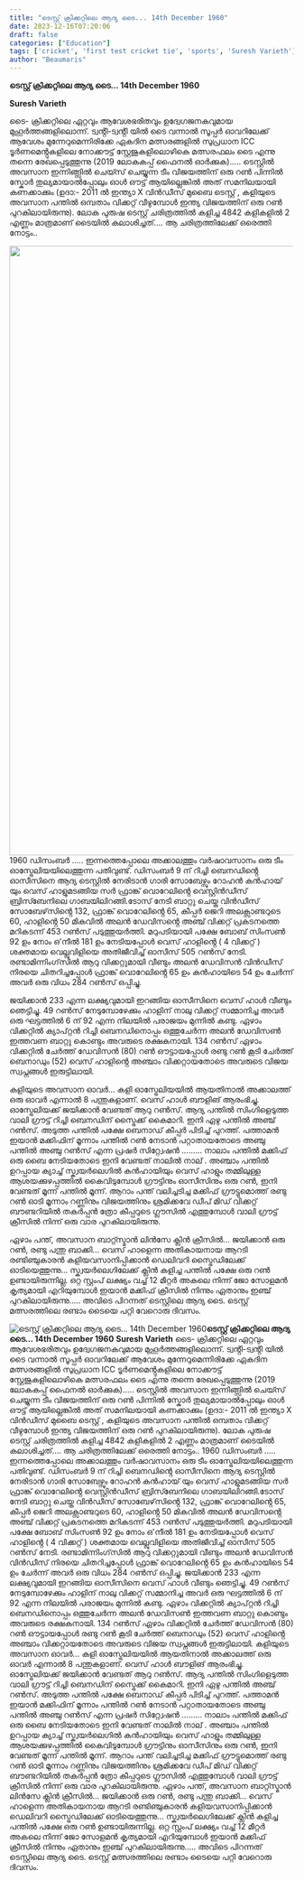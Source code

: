 ```yaml
---
title: "ടെസ്റ്റ് ക്രിക്കറ്റിലെ ആദ്യ ടൈ... 14th December 1960"
date: 2023-12-16T07:20:06
draft: false
categories: ["Education"]
tags: ['cricket', 'first test cricket tie', 'sports', 'Suresh Varieth']
author: "Beaumaris"
---
```


<strong>ടെസ്റ്റ് ക്രിക്കറ്റിലെ ആദ്യ ടൈ... 14th December 1960</strong>

<strong>Suresh Varieth </strong>

ടൈ- ക്രിക്കറ്റിലെ ഏറ്റവും ആവേശഭരിതവും ഉദ്വേഗജനകവുമായ മുഹൂർത്തങ്ങളിലൊന്ന്. ട്വൻ്റി-ട്വൻ്റി യിൽ ടൈ വന്നാൽ സൂപ്പർ ഓവറിലേക്ക് ആവേശം മുന്നേറുമെന്നിരിക്കേ ഏകദിന മത്സരങ്ങളിൽ സുപ്രധാന ICC ടൂർണമെൻ്റുകളിലെ നോക്കൗട്ട് സ്റ്റേജുകളിലൊഴികെ മത്സരഫലം ടൈ എന്നു തന്നെ രേഖപ്പെടുത്തുന്നു (2019 ലോകകപ്പ് ഫൈനൽ ഓർക്കുക)..... ടെസ്റ്റിൽ അവസാന ഇന്നിങ്ങ്സിൽ ചെയ്സ് ചെയ്യുന്ന ടീം വിജയത്തിന് ഒരു റൺ പിന്നിൽ സ്കോർ തുല്യമായാൽപ്പോലും ഓൾ ഔട്ട് ആയില്ലെങ്കിൽ അത് സമനിലയായി കണക്കാക്കും (ഉദാ:- 2011 ൽ ഇന്ത്യാ X വിൻഡീസ് മുബൈ ടെസ്റ്റ് , കളിയുടെ അവസാന പന്തിൽ ഒമ്പതാം വിക്കറ്റ് വീഴുമ്പോൾ ഇന്ത്യ വിജയത്തിന് ഒരു റൺ പുറകിലായിരുന്നു). ലോക പുരുഷ ടെസ്റ്റ് ചരിത്രത്തിൽ കളിച്ച 4842 കളികളിൽ 2 എണ്ണം മാത്രമാണ് ടൈയിൽ കലാശിച്ചത്.... ആ ചരിത്രത്തിലേക്ക് ഒരെത്തി നോട്ടം..

<img class="size-full wp-image-434219 alignnone" src="https://cdn.boolokam.com/articles/2023/12/wfwg.jpg" alt="" width="1080" height="1080" />1960 ഡിസംബർ ..... ഇന്നത്തെപ്പോലെ അക്കാലത്തും വർഷാവസാനം ഒരു ടീം ഓസ്ട്രേലിയയിലെത്തുന്ന പതിവുണ്ട്. ഡിസംബർ 9 ന് റിച്ചി ബെനഡിൻ്റെ ഓസീസിനെ ആദ്യ ടെസ്റ്റിൽ നേരിടാൻ ഗാരി സോബേഴ്സും റോഹൻ കൻഹായ് യും വെസ് ഹാളുമടങ്ങിയ സർ ഫ്രാങ്ക് വൊറേലിൻ്റെ വെസ്റ്റിൻഡീസ് ബ്രിസ്ബേനിലെ ഗാബയിലിറങ്ങി.ടോസ് നേടി ബാറ്റു ചെയ്ത വിൻഡീസ് സോബേഴ്‌സിൻ്റെ 132, ഫ്രാങ്ക് വൊറേലിൻ്റെ 65, കീപ്പർ ജെറി അലക്സാണ്ടറുടെ 60, ഹാളിൻ്റെ 50 മികവിൽ അലൻ ഡേവിസൻ്റെ അഞ്ച് വിക്കറ്റ് പ്രകടനത്തെ മറികടന്ന് 453 റൺസ് പടുത്തുയർത്തി. മറുപടിയായി പക്ഷേ ബോബ് സിംസൺ 92 ഉം നോം ഒ'നീൽ 181 ഉം നേടിയപ്പോൾ വെസ് ഹാളിൻ്റെ ( 4 വിക്കറ്റ് ) ശക്തമായ വെല്ലുവിളിയെ അതിജീവിച്ച് ഓസീസ് 505 റൺസ് നേടി. രണ്ടാമിന്നിംഗ്‌സിൽ ആറു വിക്കറ്റുമായി വീണ്ടും അലൻ ഡേവിസൻ വിൻഡീസ് നിരയെ ചിതറിച്ചപ്പോൾ ഫ്രാങ്ക് വൊറേലിൻ്റെ 65 ഉം കൻഹായിടെ 54 ഉം ചേർന്ന് അവർ ഒരു വിധം 284 റൺസ് ഒപ്പിച്ചു.

ജയിക്കാൻ 233 എന്ന ലക്ഷ്യവുമായി ഇറങ്ങിയ ഓസീസിനെ വെസ് ഹാൾ വീണ്ടും ഞെട്ടിച്ചു. 49 റൺസ് നേടുമ്പോഴേക്കും ഹാളിന് നാലു വിക്കറ്റ് സമ്മാനിച്ച അവർ ഒരു ഘട്ടത്തിൽ 6 ന് 92 എന്ന നിലയിൽ പരാജയം മുന്നിൽ കണ്ടു. ഏഴാം വിക്കറ്റിൽ ക്യാപ്റ്റൻ റിച്ചി ബെനഡിനൊപ്പം ഒത്തുചേർന്ന അലൻ ഡേവിസൺ ഇത്തവണ ബാറ്റു കൊണ്ടും അവരുടെ രക്ഷകനായി. 134 റൺസ് ഏഴാം വിക്കറ്റിൽ ചേർത്ത് ഡേവിസൻ (80) റൺ ഔട്ടായപ്പോൾ രണ്ടു റൺ കൂടി ചേർത്ത് ബെനാഡും (52) വെസ് ഹാളിൻ്റെ അഞ്ചാം വിക്കറ്റായതോടെ അവരുടെ വിജയ സ്വപ്നങ്ങൾ ഇരുട്ടിലായി.

കളിയുടെ അവസാന ഓവർ... കളി ഓസ്ട്രേലിയയിൽ ആയതിനാൽ അക്കാലത്ത് ഒരു ഓവർ എന്നാൽ 8 പന്തുകളാണ്. വെസ് ഹാൾ ബൗളിങ് ആരംഭിച്ചു. ഓസ്ട്രേലിയക്ക് ജയിക്കാൻ വേണ്ടത് ആറു റൺസ്. ആദ്യ പന്തിൽ സിംഗിളെടുത്ത വാലി ഗ്രൗട്ട് റിച്ചി ബെനഡിന് സ്ട്രൈക്ക് കൈമാറി. ഇനി ഏഴു പന്തിൽ അഞ്ച് റൺസ്. അടുത്ത പന്തിൽ പക്ഷേ ബെനാഡ് കീപ്പർ പിടിച്ച് പുറത്ത്. പത്താമൻ ഇയാൻ മക്കിഫിന് മൂന്നാം പന്തിൽ റൺ നേടാൻ പറ്റാതായതോടെ അഞ്ചു പന്തിൽ അഞ്ചു റൺസ് എന്ന പ്രഷർ സിറ്റ്വേഷൻ ......... നാലാം പന്തിൽ മക്കിഫ് ഒരു ബൈ നേടിയതോടെ ഇനി വേണ്ടത് നാലിൽ നാല് . അഞ്ചാം പന്തിൽ ഉറപ്പായ ക്യാച്ച് സ്ക്വയർലെഗിൽ കൻഹായിയും വെസ് ഹാളും തമ്മിലുള്ള ആശയക്കുഴപ്പത്തിൽ കൈവിടുമ്പോൾ ഗ്രൗട്ടിനും ഓസീസിനും ഒരു റൺ, ഇനി വേണ്ടത് മൂന്ന് പന്തിൽ മൂന്ന്. ആറാം പന്ത് വലിച്ചടിച്ച മക്കിഫ് ഗ്രൗട്ടുമൊത്ത് രണ്ടു റൺ ഓടി മൂന്നാം റണ്ണിനും വിജയത്തിനും ശ്രമിക്കവേ ഡീപ് മിഡ് വിക്കറ്റ് ബൗണ്ടറിയിൽ തകർപ്പൻ ത്രോ കീപ്പറുടെ ഗ്ലൗസിൽ എത്തുമ്പോൾ വാലി ഗ്രൗട്ട് ക്രീസിൽ നിന്ന് ഒരു വാര പുറകിലായിരുന്നു.

ഏഴാം പന്ത്, അവസാന ബാറ്റ്സ്മാൻ ലിൻസേ ക്ലിൻ ക്രീസിൽ... ജയിക്കാൻ ഒരു റൺ, രണ്ടു പന്തു ബാക്കി... വെസ് ഹാളെന്ന അതികായനായ ആറടി രണ്ടിഞ്ചുകാരൻ കളിയവസാനിപ്പിക്കാൻ ഡെലിവറി സ്ട്രൈഡിലേക്ക് ഓടിയെത്തുന്നു... സ്ക്വയർലെഗിലേക്ക് ക്ലിൻ കളിച്ച പന്തിൽ പക്ഷേ ഒരു റൺ ഉണ്ടായിരുന്നില്ല. ഒറ്റ സ്റ്റംപ് ലക്ഷ്യം വച്ച് 12 മീറ്റർ അകലെ നിന്ന് ജോ സോളമൻ കൃത്യമായി എറിയുമ്പോൾ ഇയാൻ മക്കിഫ് ക്രീസിൽ നിന്നും ഏതാനും ഇഞ്ച് പുറകിലായിരുന്നു..... അവിടെ പിറന്നത് ടെസ്റ്റിലെ ആദ്യ ടൈ.
ടെസ്റ്റ് മത്സരത്തിലെ രണ്ടാം ടൈയെ പറ്റി വേറൊരു ദിവസം.


![ടെസ്റ്റ് ക്രിക്കറ്റിലെ ആദ്യ ടൈ... 14th December 1960](https://cdn.boolokam.com/articles/2023/12/wfwg.jpg)**ടെസ്റ്റ് ക്രിക്കറ്റിലെ ആദ്യ ടൈ... 14th December 1960** **Suresh Varieth** ടൈ- ക്രിക്കറ്റിലെ ഏറ്റവും ആവേശഭരിതവും ഉദ്വേഗജനകവുമായ മുഹൂർത്തങ്ങളിലൊന്ന്. ട്വൻ്റി-ട്വൻ്റി യിൽ ടൈ വന്നാൽ സൂപ്പർ ഓവറിലേക്ക് ആവേശം മുന്നേറുമെന്നിരിക്കേ ഏകദിന മത്സരങ്ങളിൽ സുപ്രധാന ICC ടൂർണമെൻ്റുകളിലെ നോക്കൗട്ട് സ്റ്റേജുകളിലൊഴികെ മത്സരഫലം ടൈ എന്നു തന്നെ രേഖപ്പെടുത്തുന്നു (2019 ലോകകപ്പ് ഫൈനൽ ഓർക്കുക)..... ടെസ്റ്റിൽ അവസാന ഇന്നിങ്ങ്സിൽ ചെയ്സ് ചെയ്യുന്ന ടീം വിജയത്തിന് ഒരു റൺ പിന്നിൽ സ്കോർ തുല്യമായാൽപ്പോലും ഓൾ ഔട്ട് ആയില്ലെങ്കിൽ അത് സമനിലയായി കണക്കാക്കും (ഉദാ:- 2011 ൽ ഇന്ത്യാ X വിൻഡീസ് മുബൈ ടെസ്റ്റ് , കളിയുടെ അവസാന പന്തിൽ ഒമ്പതാം വിക്കറ്റ് വീഴുമ്പോൾ ഇന്ത്യ വിജയത്തിന് ഒരു റൺ പുറകിലായിരുന്നു). ലോക പുരുഷ ടെസ്റ്റ് ചരിത്രത്തിൽ കളിച്ച 4842 കളികളിൽ 2 എണ്ണം മാത്രമാണ് ടൈയിൽ കലാശിച്ചത്.... ആ ചരിത്രത്തിലേക്ക് ഒരെത്തി നോട്ടം.. 1960 ഡിസംബർ ..... ഇന്നത്തെപ്പോലെ അക്കാലത്തും വർഷാവസാനം ഒരു ടീം ഓസ്ട്രേലിയയിലെത്തുന്ന പതിവുണ്ട്. ഡിസംബർ 9 ന് റിച്ചി ബെനഡിൻ്റെ ഓസീസിനെ ആദ്യ ടെസ്റ്റിൽ നേരിടാൻ ഗാരി സോബേഴ്സും റോഹൻ കൻഹായ് യും വെസ് ഹാളുമടങ്ങിയ സർ ഫ്രാങ്ക് വൊറേലിൻ്റെ വെസ്റ്റിൻഡീസ് ബ്രിസ്ബേനിലെ ഗാബയിലിറങ്ങി.ടോസ് നേടി ബാറ്റു ചെയ്ത വിൻഡീസ് സോബേഴ്‌സിൻ്റെ 132, ഫ്രാങ്ക് വൊറേലിൻ്റെ 65, കീപ്പർ ജെറി അലക്സാണ്ടറുടെ 60, ഹാളിൻ്റെ 50 മികവിൽ അലൻ ഡേവിസൻ്റെ അഞ്ച് വിക്കറ്റ് പ്രകടനത്തെ മറികടന്ന് 453 റൺസ് പടുത്തുയർത്തി. മറുപടിയായി പക്ഷേ ബോബ് സിംസൺ 92 ഉം നോം ഒ'നീൽ 181 ഉം നേടിയപ്പോൾ വെസ് ഹാളിൻ്റെ ( 4 വിക്കറ്റ് ) ശക്തമായ വെല്ലുവിളിയെ അതിജീവിച്ച് ഓസീസ് 505 റൺസ് നേടി. രണ്ടാമിന്നിംഗ്‌സിൽ ആറു വിക്കറ്റുമായി വീണ്ടും അലൻ ഡേവിസൻ വിൻഡീസ് നിരയെ ചിതറിച്ചപ്പോൾ ഫ്രാങ്ക് വൊറേലിൻ്റെ 65 ഉം കൻഹായിടെ 54 ഉം ചേർന്ന് അവർ ഒരു വിധം 284 റൺസ് ഒപ്പിച്ചു. ജയിക്കാൻ 233 എന്ന ലക്ഷ്യവുമായി ഇറങ്ങിയ ഓസീസിനെ വെസ് ഹാൾ വീണ്ടും ഞെട്ടിച്ചു. 49 റൺസ് നേടുമ്പോഴേക്കും ഹാളിന് നാലു വിക്കറ്റ് സമ്മാനിച്ച അവർ ഒരു ഘട്ടത്തിൽ 6 ന് 92 എന്ന നിലയിൽ പരാജയം മുന്നിൽ കണ്ടു. ഏഴാം വിക്കറ്റിൽ ക്യാപ്റ്റൻ റിച്ചി ബെനഡിനൊപ്പം ഒത്തുചേർന്ന അലൻ ഡേവിസൺ ഇത്തവണ ബാറ്റു കൊണ്ടും അവരുടെ രക്ഷകനായി. 134 റൺസ് ഏഴാം വിക്കറ്റിൽ ചേർത്ത് ഡേവിസൻ (80) റൺ ഔട്ടായപ്പോൾ രണ്ടു റൺ കൂടി ചേർത്ത് ബെനാഡും (52) വെസ് ഹാളിൻ്റെ അഞ്ചാം വിക്കറ്റായതോടെ അവരുടെ വിജയ സ്വപ്നങ്ങൾ ഇരുട്ടിലായി. കളിയുടെ അവസാന ഓവർ... കളി ഓസ്ട്രേലിയയിൽ ആയതിനാൽ അക്കാലത്ത് ഒരു ഓവർ എന്നാൽ 8 പന്തുകളാണ്. വെസ് ഹാൾ ബൗളിങ് ആരംഭിച്ചു. ഓസ്ട്രേലിയക്ക് ജയിക്കാൻ വേണ്ടത് ആറു റൺസ്. ആദ്യ പന്തിൽ സിംഗിളെടുത്ത വാലി ഗ്രൗട്ട് റിച്ചി ബെനഡിന് സ്ട്രൈക്ക് കൈമാറി. ഇനി ഏഴു പന്തിൽ അഞ്ച് റൺസ്. അടുത്ത പന്തിൽ പക്ഷേ ബെനാഡ് കീപ്പർ പിടിച്ച് പുറത്ത്. പത്താമൻ ഇയാൻ മക്കിഫിന് മൂന്നാം പന്തിൽ റൺ നേടാൻ പറ്റാതായതോടെ അഞ്ചു പന്തിൽ അഞ്ചു റൺസ് എന്ന പ്രഷർ സിറ്റ്വേഷൻ ......... നാലാം പന്തിൽ മക്കിഫ് ഒരു ബൈ നേടിയതോടെ ഇനി വേണ്ടത് നാലിൽ നാല് . അഞ്ചാം പന്തിൽ ഉറപ്പായ ക്യാച്ച് സ്ക്വയർലെഗിൽ കൻഹായിയും വെസ് ഹാളും തമ്മിലുള്ള ആശയക്കുഴപ്പത്തിൽ കൈവിടുമ്പോൾ ഗ്രൗട്ടിനും ഓസീസിനും ഒരു റൺ, ഇനി വേണ്ടത് മൂന്ന് പന്തിൽ മൂന്ന്. ആറാം പന്ത് വലിച്ചടിച്ച മക്കിഫ് ഗ്രൗട്ടുമൊത്ത് രണ്ടു റൺ ഓടി മൂന്നാം റണ്ണിനും വിജയത്തിനും ശ്രമിക്കവേ ഡീപ് മിഡ് വിക്കറ്റ് ബൗണ്ടറിയിൽ തകർപ്പൻ ത്രോ കീപ്പറുടെ ഗ്ലൗസിൽ എത്തുമ്പോൾ വാലി ഗ്രൗട്ട് ക്രീസിൽ നിന്ന് ഒരു വാര പുറകിലായിരുന്നു. ഏഴാം പന്ത്, അവസാന ബാറ്റ്സ്മാൻ ലിൻസേ ക്ലിൻ ക്രീസിൽ... ജയിക്കാൻ ഒരു റൺ, രണ്ടു പന്തു ബാക്കി... വെസ് ഹാളെന്ന അതികായനായ ആറടി രണ്ടിഞ്ചുകാരൻ കളിയവസാനിപ്പിക്കാൻ ഡെലിവറി സ്ട്രൈഡിലേക്ക് ഓടിയെത്തുന്നു... സ്ക്വയർലെഗിലേക്ക് ക്ലിൻ കളിച്ച പന്തിൽ പക്ഷേ ഒരു റൺ ഉണ്ടായിരുന്നില്ല. ഒറ്റ സ്റ്റംപ് ലക്ഷ്യം വച്ച് 12 മീറ്റർ അകലെ നിന്ന് ജോ സോളമൻ കൃത്യമായി എറിയുമ്പോൾ ഇയാൻ മക്കിഫ് ക്രീസിൽ നിന്നും ഏതാനും ഇഞ്ച് പുറകിലായിരുന്നു..... അവിടെ പിറന്നത് ടെസ്റ്റിലെ ആദ്യ ടൈ. ടെസ്റ്റ് മത്സരത്തിലെ രണ്ടാം ടൈയെ പറ്റി വേറൊരു ദിവസം.
